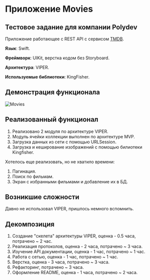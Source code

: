 #  Приложение Movies
## Тестовое задание для компании Polydev
Приложение работающее с REST API c сервисом [TMDB](https://www.themoviedb.org).

**Язык**: Swift.

**Фреймворк**: UIKit, верстка кодом без Storyboard.

**Архитектура**: VIPER.

**Используемые библиотеки**: KingFisher.

## Демонстрация функционала

![Movies](https://github.com/romanzhukovv/Movies/blob/main/GIFs/Movies.gif)

## Реализованный функционал

1. Реализовано 2 модуля по архитектуре VIPER.
2. Модуль ячейки коллекции выполнен по архитектуре MVP.
3. Загрузка данных из сети с помощью URLSession.
4. Загрузка и кеширование изображений с помощью билиотеки Kingfisher.

Хотелось еще реализовать, но не хватило времени:

1. Пагинация.
2. Поиск по фильмам.
3. Экран с избранными фильмами и добавление их в БД.

## Возникшие сложности

Давно не использовал VIPER, пришлось немного вспомнить.

## Декомпозиция

1. Создание "скелета" архитектуры VIPER, оценка - 0.5 часа, потрачено ~ 2 час.
2. Реализация протоколов, оценка - 2 часа, потрачено ~ 3 часа.
3. Изучение API документации, оценка - 1 час, потрачено ~ 1 час.
4. Работа с сетью, оценка - 1 час, потрачено ~ 1 час.
5. Верстка, оценка - 3 часа, потрачено ~ 3 часа.
6. Рефакторинг, потрачено ~ 3 часа.
7. Оформление README, оценка - 1 часа, потрачено ~ 2 часа.
